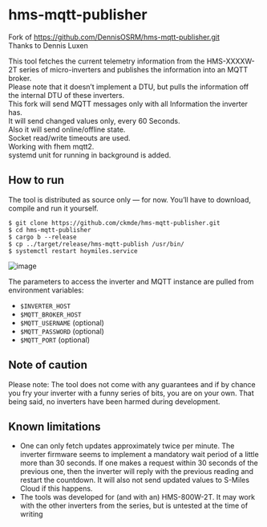# hms-mqtt-publisher

Fork of https://github.com/DennisOSRM/hms-mqtt-publisher.git  
Thanks to Dennis Luxen  

This tool fetches the current telemetry information from the HMS-XXXXW-2T series of micro-inverters and publishes the information into an MQTT broker.  
Please note that it doesn’t implement a DTU, but pulls the information off the internal DTU of these inverters.  
This fork will send MQTT messages only with all Information the inverter has.  
It will send changed values only, every 60 Seconds.  
Also it will send online/offline state.  
Socket read/write timeouts are used.  
Working with fhem mqtt2.  
systemd unit for running in background is added.  

## How to run
The tool is distributed as source only — for now. You’ll have to download, compile and run it yourself.  

```
$ git clone https://github.com/ckmde/hms-mqtt-publisher.git
$ cd hms-mqtt-publisher
$ cargo b --release
$ cp ../target/release/hms-mqtt-publish /usr/bin/
$ systemctl restart hoymiles.service
```
![image](https://github.com/lumapu/ahoy/assets/1067895/32c0b9b6-5aea-41e3-b9f8-161ce82fb99a)

The parameters to access the inverter and MQTT instance are pulled from environment variables:
- `$INVERTER_HOST`
- `$MQTT_BROKER_HOST`
- `$MQTT_USERNAME` (optional)
- `$MQTT_PASSWORD` (optional)
- `$MQTT_PORT` (optional)

## Note of caution
Please note: The tool does not come with any guarantees and if by chance you fry your inverter with a funny series of bits, you are on your own. That being said, no inverters have been harmed during development. 

## Known limitations
- One can only fetch updates approximately twice per minute. The inverter firmware seems to implement a mandatory wait period of a little more than 30 seconds. If one makes a request within 30 seconds of the previous one, then the inverter will reply with the previous reading and restart the countdown. It will also not send updated values to S-Miles Cloud if this happens. 
- The tools was developed for (and with an) HMS-800W-2T. It may work with the other inverters from the series, but is untested at the time of writing

